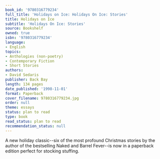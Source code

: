 ```yaml
---
book_id: '9780316779234'
full_title: 'Holidays on Ice: Holidays On Ice: Stories'
title: Holidays on Ice
subtitle: 'Holidays On Ice: Stories'
source: Bookshelf
owned: true
isbn: '9780316779234'
language:
- English
topics:
- Anthologies (non-poetry)
- Contemporary Fiction
- Short Stories
authors:
- David Sedaris
publisher: Back Bay
length: 134 pages
date_published: '1998-11-01'
format: Paperback
cover_filename: 9780316779234.jpg
order: null
theme: essays
status: plan to read
type: book
read_status: plan to read
recommendation_status: null
---
```

A new holiday classic--six of the most profound Christmas stories by the author of the bestselling Naked and Barrel Fever--is now in a paperback edition perfect for stocking stuffing.
